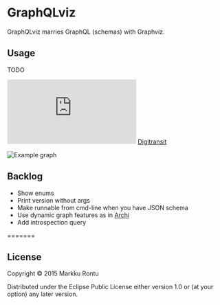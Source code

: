 # GraphQLviz

GraphQLviz marries GraphQL (schemas) with Graphviz.

## Usage

TODO

![Example schema](https://rawgit.com/Macroz/GraphQLviz/master/examples/digitransit.json) [Digitransit](http://digitransit.fi)

![Example graph](https://rawgit.com/Macroz/GraphQLviz/master/examples/digitransit.svg)

## Backlog

- Show enums
- Print version without args
- Make runnable from cmd-line when you have JSON schema
- Use dynamic graph features as in [Archi](https://github.com/Macroz/archi)
- Add introspection query

=======
## License

Copyright © 2015 Markku Rontu

Distributed under the Eclipse Public License either version 1.0 or (at
your option) any later version.
